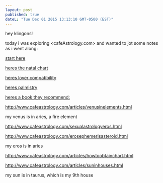 ```yaml
---
layout: post
published: true
dateL: "Tue Dec 01 2015 13:13:10 GMT-0500 (EST)"
---
```


hey klingons!

today i was exploring <cafeAstrology.com> and wanted to jot some notes as i went along:

[start here](http://astro.cafeastrology.com/index.php)

[heres the natal chart](http://astro.cafeastrology.com/natal.php)

[heres lover compatibility](http://astro.cafeastrology.com/cgi-bin/astro/comp2f)

[heres palmistry](http://www.cafeastrology.com/lovepalmistry.html)

[heres a book they recommend:](http://www.amazon.com/exec/obidos/ASIN/1590030281/edutainingkid-20)

<http://www.cafeastrology.com/articles/venusinelements.html>

my venus is in aries, a fire element

<http://www.cafeastrology.com/sexualastrologyeros.html>

<http://www.cafeastrology.com/erosephemerisasteroid.html>

my eros is in aries

<http://www.cafeastrology.com/articles/howtoobtainchart.html>

<http://www.cafeastrology.com/articles/suninhouses.html>

my sun is in taurus, which is my 9th house







